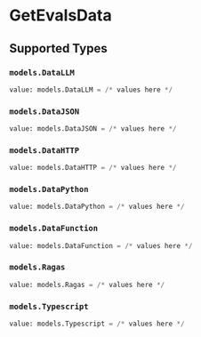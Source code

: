 # GetEvalsData


## Supported Types

### `models.DataLLM`

```python
value: models.DataLLM = /* values here */
```

### `models.DataJSON`

```python
value: models.DataJSON = /* values here */
```

### `models.DataHTTP`

```python
value: models.DataHTTP = /* values here */
```

### `models.DataPython`

```python
value: models.DataPython = /* values here */
```

### `models.DataFunction`

```python
value: models.DataFunction = /* values here */
```

### `models.Ragas`

```python
value: models.Ragas = /* values here */
```

### `models.Typescript`

```python
value: models.Typescript = /* values here */
```

